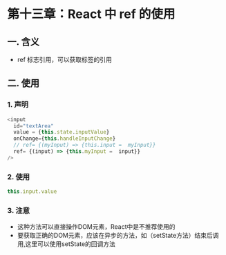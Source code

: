 # 第十三章：React 中 ref 的使用

## 一. 含义
* ref 标志引用，可以获取标签的引用

## 二. 使用

### 1. 声明
```javascript
<input
  id="textArea"
  value = {this.state.inputValue}
  onChange={this.handleInputChange}
  // ref= {(myInput) => {this.input =  myInput}}
  ref= {(input) => {this.myInput =  input}}
/>
```

### 2. 使用
```javascript
this.input.value 
```

### 3. 注意
* 这种方法可以直接操作DOM元素，React中是不推荐使用的
* 要获取正确的DOM元素，应该在异步的方法，如（setState方法）结束后调用,这里可以使用setState的回调方法






<ad/>
<comment/>